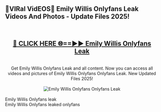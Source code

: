 <h2>🔴VIRal VidEOS🔴 Emily Willis Onlyfans Leak Videos And Photos - Update Files 2025!</h2>
<br>
<div align="center">
<h2><a href="https://213.232.235.80/live/video.php?q=emily-willis-onlyfans" rel="nofollow">🔴 CLICK HERE 🌐==►► Emily Willis Onlyfans Leak</a></h2>
<br>
Get Emily Willis Onlyfans Leak and all content. Now you can access all videos and pictures of Emily Willis Onlyfans Onlyfans Leak. New Updated Files 2025!
<br>
<br>
<a href="https://213.232.235.80/live/video.php?q=emily-willis-onlyfans" rel="nofollow" data-target="animated-image.originalLink"><img src="https://i.imgur.com/dJHk4Zq.gif" alt="Emily Willis Onlyfans Onlyfans Leak" style="max-width: 100%; display: inline-block;" data-target="animated-image.originalImage"></a>
</div>
<br>
Emily Willis Onlyfans leak<br>
Emily Willis Onlyfans leaked onlyfans